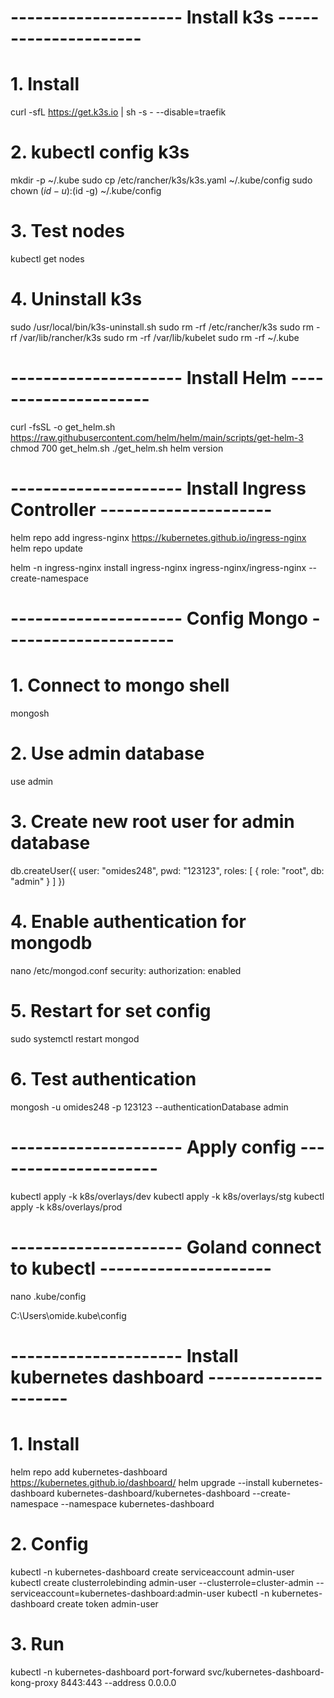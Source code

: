 # --------------------- Install k3s ---------------------

# 1. Install
curl -sfL https://get.k3s.io | sh -s - --disable=traefik


# 2. kubectl config k3s 
mkdir -p ~/.kube
sudo cp /etc/rancher/k3s/k3s.yaml ~/.kube/config
sudo chown $(id -u):$(id -g) ~/.kube/config

# 3. Test nodes
kubectl get nodes


# 4. Uninstall k3s
sudo /usr/local/bin/k3s-uninstall.sh
sudo rm -rf /etc/rancher/k3s
sudo rm -rf /var/lib/rancher/k3s
sudo rm -rf /var/lib/kubelet
sudo rm -rf ~/.kube


# --------------------- Install Helm ---------------------
curl -fsSL -o get_helm.sh https://raw.githubusercontent.com/helm/helm/main/scripts/get-helm-3
chmod 700 get_helm.sh
./get_helm.sh
helm version


# --------------------- Install Ingress Controller ---------------------
helm repo add ingress-nginx https://kubernetes.github.io/ingress-nginx
helm repo update

helm -n ingress-nginx install ingress-nginx ingress-nginx/ingress-nginx --create-namespace


# --------------------- Config Mongo ---------------------

# 1. Connect to mongo shell
mongosh

# 2. Use admin database
use admin

# 3. Create new root user for admin database
db.createUser({
user: "omides248",
pwd: "123123",
roles: [ { role: "root", db: "admin" } ]
})

# 4. Enable authentication for mongodb
nano /etc/mongod.conf
security:
  authorization: enabled

# 5. Restart for set config
sudo systemctl restart mongod

# 6. Test authentication
mongosh -u omides248 -p 123123 --authenticationDatabase admin


# --------------------- Apply config ---------------------
kubectl apply -k k8s/overlays/dev
kubectl apply -k k8s/overlays/stg
kubectl apply -k k8s/overlays/prod

# --------------------- Goland connect to kubectl ---------------------
nano .kube/config

C:\Users\omide\.kube\config


# --------------------- Install kubernetes dashboard ---------------------

# 1. Install
helm repo add kubernetes-dashboard https://kubernetes.github.io/dashboard/
helm upgrade --install kubernetes-dashboard kubernetes-dashboard/kubernetes-dashboard --create-namespace --namespace kubernetes-dashboard

# 2. Config
kubectl -n kubernetes-dashboard create serviceaccount admin-user
kubectl create clusterrolebinding admin-user --clusterrole=cluster-admin --serviceaccount=kubernetes-dashboard:admin-user
kubectl -n kubernetes-dashboard create token admin-user

# 3. Run
kubectl -n kubernetes-dashboard port-forward svc/kubernetes-dashboard-kong-proxy 8443:443 --address 0.0.0.0

